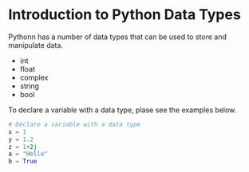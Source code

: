# Introduction to Python Data Types
Pythonn has a number of data types that can be used to store and manipulate data. 
- int
- float
- complex
- string
- bool

To declare a variable with a data type, plase see the examples below.
```python
# Declare a variable with a data type
x = 1
y = 1.2
z = 1+2j
a = "Hello"
b = True
```